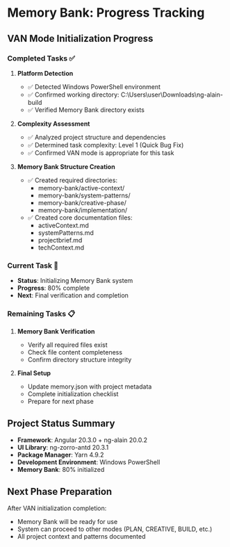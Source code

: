 # Memory Bank: Progress Tracking

## VAN Mode Initialization Progress

### Completed Tasks ✅
1. **Platform Detection**
   - ✅ Detected Windows PowerShell environment
   - ✅ Confirmed working directory: C:\Users\user\Downloads\ng-alain-build
   - ✅ Verified Memory Bank directory exists

2. **Complexity Assessment**
   - ✅ Analyzed project structure and dependencies
   - ✅ Determined task complexity: Level 1 (Quick Bug Fix)
   - ✅ Confirmed VAN mode is appropriate for this task

3. **Memory Bank Structure Creation**
   - ✅ Created required directories:
     - memory-bank/active-context/
     - memory-bank/system-patterns/
     - memory-bank/creative-phase/
     - memory-bank/implementation/
   - ✅ Created core documentation files:
     - activeContext.md
     - systemPatterns.md
     - projectbrief.md
     - techContext.md

### Current Task 🔄
- **Status**: Initializing Memory Bank system
- **Progress**: 80% complete
- **Next**: Final verification and completion

### Remaining Tasks 📋
1. **Memory Bank Verification**
   - Verify all required files exist
   - Check file content completeness
   - Confirm directory structure integrity

2. **Final Setup**
   - Update memory.json with project metadata
   - Complete initialization checklist
   - Prepare for next phase

## Project Status Summary
- **Framework**: Angular 20.3.0 + ng-alain 20.0.2
- **UI Library**: ng-zorro-antd 20.3.1
- **Package Manager**: Yarn 4.9.2
- **Development Environment**: Windows PowerShell
- **Memory Bank**: 80% initialized

## Next Phase Preparation
After VAN initialization completion:
- Memory Bank will be ready for use
- System can proceed to other modes (PLAN, CREATIVE, BUILD, etc.)
- All project context and patterns documented
